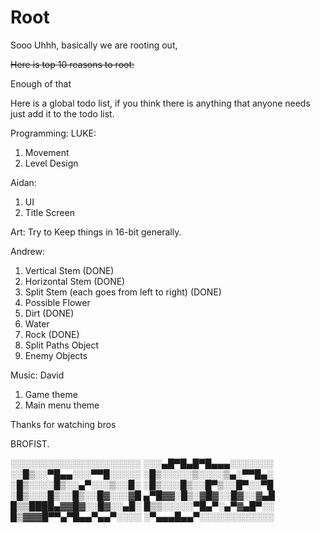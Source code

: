 # Root

Sooo Uhhh, basically we are rooting out,

~~Here is top 10 reasons to root:~~

Enough of that

Here is a global todo list, if you think there is anything that anyone needs just add it to the todo list.

Programming:
LUKE:
1. Movement
2. Level Design

Aidan:
1. UI
2. Title Screen

Art:
Try to Keep things in 16-bit generally.

Andrew:
1. Vertical Stem (DONE)
2. Horizontal Stem (DONE)
3. Split Stem (each goes from left to right) (DONE)
4. Possible Flower
5. Dirt (DONE)
6. Water
7. Rock (DONE)
8. Split Paths Object
9. Enemy Objects 

Music:
David
1. Game theme
2. Main menu theme

Thanks for watching bros

BROFIST.

░░░░░░░░░░░░░░░░░░░░░
░░░▄█▀█▄█▀█▄▄▄░░░░░░░
░░█▒░░▀█▄▄░░░▀▀█░░░░░
░█▒░░░░░▒░░░░▒▄░▀▀█▄░
░█▒░░░░█▒░░▄▀░░░▒░░█░
░█▒░░░█▒░░█▀▒░░█▀░░▀█
░█▒░░░█▒░░█▒░░█▓░░░▓█
▄▀█▓▓░█▒░▓█▓░░█▓░░▓▄█
█▒▒████▄▓▓█▓░░█▓░░▄█░
█▒▒░░░░░▀█▄▀░▄▀▓▄█▀░░
█▒▓▓▓█▀▀▄▀█▄▄▀▄▄▀░░░░
░▀▄▄▄█▄▄▀░░░░░░░░░░░░
